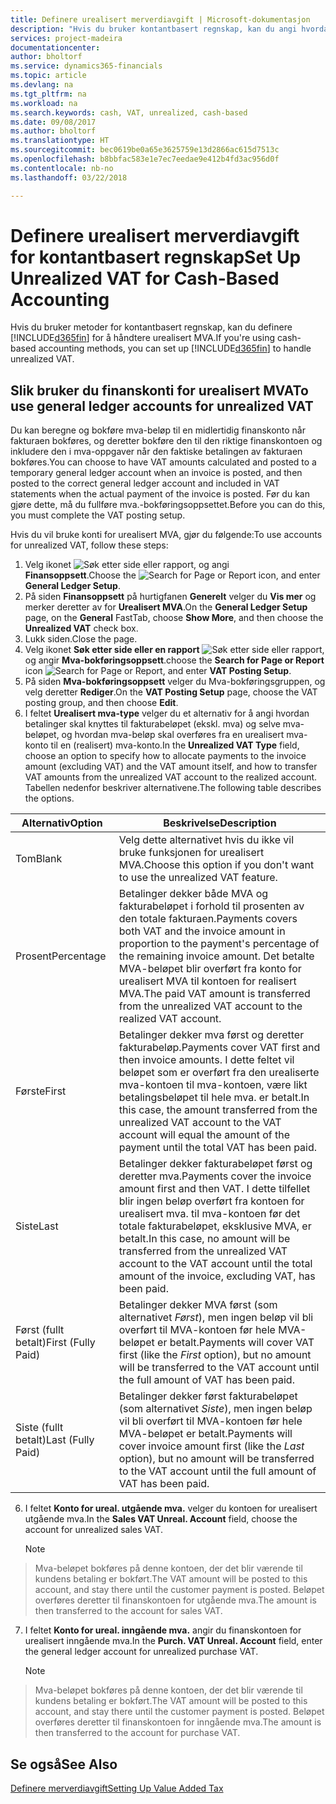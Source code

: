 ```yaml
---
title: Definere urealisert merverdiavgift | Microsoft-dokumentasjon
description: "Hvis du bruker kontantbasert regnskap, kan du angi hvordan urealisert MVA for salg og innkjøp skal håndteres."
services: project-madeira
documentationcenter: 
author: bholtorf
ms.service: dynamics365-financials
ms.topic: article
ms.devlang: na
ms.tgt_pltfrm: na
ms.workload: na
ms.search.keywords: cash, VAT, unrealized, cash-based
ms.date: 09/08/2017
ms.author: bholtorf
ms.translationtype: HT
ms.sourcegitcommit: bec0619be0a65e3625759e13d2866ac615d7513c
ms.openlocfilehash: b8bbfac583e1e7ec7eedae9e412b4fd3ac956d0f
ms.contentlocale: nb-no
ms.lasthandoff: 03/22/2018

---
```


# <a name="set-up-unrealized-vat-for-cash-based-accounting"></a><span data-ttu-id="64e86-103">Definere urealisert merverdiavgift for kontantbasert regnskap</span><span class="sxs-lookup"><span data-stu-id="64e86-103">Set Up Unrealized VAT for Cash-Based Accounting</span></span>
<span data-ttu-id="64e86-104">Hvis du bruker metoder for kontantbasert regnskap, kan du definere [!INCLUDE[d365fin](includes/d365fin_md.md)] for å håndtere urealisert MVA.</span><span class="sxs-lookup"><span data-stu-id="64e86-104">If you're using cash-based accounting methods, you can set up [!INCLUDE[d365fin](includes/d365fin_md.md)] to handle unrealized VAT.</span></span>

## <a name="to-use-general-ledger-accounts-for-unrealized-vat"></a><span data-ttu-id="64e86-105">Slik bruker du finanskonti for urealisert MVA</span><span class="sxs-lookup"><span data-stu-id="64e86-105">To use general ledger accounts for unrealized VAT</span></span>
<span data-ttu-id="64e86-106">Du kan beregne og bokføre mva-beløp til en midlertidig finanskonto når fakturaen bokføres, og deretter bokføre den til den riktige finanskontoen og inkludere den i mva-oppgaver når den faktiske betalingen av fakturaen bokføres.</span><span class="sxs-lookup"><span data-stu-id="64e86-106">You can choose to have VAT amounts calculated and posted to a temporary general ledger account when an invoice is posted, and then posted to the correct general ledger account and included in VAT statements when the actual payment of the invoice is posted.</span></span> <span data-ttu-id="64e86-107">Før du kan gjøre dette, må du fullføre mva.-bokføringsoppsettet.</span><span class="sxs-lookup"><span data-stu-id="64e86-107">Before you can do this, you must complete the VAT posting setup.</span></span>

<span data-ttu-id="64e86-108">Hvis du vil bruke konti for urealisert MVA, gjør du følgende:</span><span class="sxs-lookup"><span data-stu-id="64e86-108">To use accounts for unrealized VAT, follow these steps:</span></span>
1. <span data-ttu-id="64e86-109">Velg ikonet ![Søk etter side eller rapport](media/ui-search/search_small.png "Søk etter side eller rapport"), og angi **Finansoppsett**.</span><span class="sxs-lookup"><span data-stu-id="64e86-109">Choose the ![Search for Page or Report](media/ui-search/search_small.png "Search for Page or Report icon") icon, and enter **General Ledger Setup**.</span></span>
2. <span data-ttu-id="64e86-110">På siden **Finansoppsett** på hurtigfanen **Generelt** velger du **Vis mer** og merker deretter av for **Urealisert MVA**.</span><span class="sxs-lookup"><span data-stu-id="64e86-110">On the **General Ledger Setup** page, on the **General** FastTab, choose **Show More**, and then choose the **Unrealized VAT** check box.</span></span>
3. <span data-ttu-id="64e86-111">Lukk siden.</span><span class="sxs-lookup"><span data-stu-id="64e86-111">Close the page.</span></span>
4. <span data-ttu-id="64e86-112">Velg ikonet **Søk etter side eller en rapport** ![Søk etter side eller rapport](media/ui-search/search_small.png "Søk etter side eller rapport"), og angir **Mva-bokføringsoppsett**.</span><span class="sxs-lookup"><span data-stu-id="64e86-112">choose the **Search for Page or Report** icon ![Search for Page or Report](media/ui-search/search_small.png "Search for Page or Report icon"), and enter **VAT Posting Setup**.</span></span>
5. <span data-ttu-id="64e86-113">På siden **Mva-bokføringsoppsett** velger du Mva-bokføringsgruppen, og velg deretter **Rediger**.</span><span class="sxs-lookup"><span data-stu-id="64e86-113">On the **VAT Posting Setup** page, choose the VAT posting group, and then choose **Edit**.</span></span>
6. <span data-ttu-id="64e86-114">I feltet **Urealisert mva-type** velger du et alternativ for å angi hvordan betalinger skal knyttes til fakturabeløpet (ekskl. mva) og selve mva-beløpet, og hvordan mva-beløp skal overføres fra en urealisert mva-konto til en (realisert) mva-konto.</span><span class="sxs-lookup"><span data-stu-id="64e86-114">In the **Unrealized VAT Type** field, choose an option to specify how to allocate payments to the invoice amount (excluding VAT) and the VAT amount itself, and how to transfer VAT amounts from the unrealized VAT account to the realized account.</span></span> <span data-ttu-id="64e86-115">Tabellen nedenfor beskriver alternativene.</span><span class="sxs-lookup"><span data-stu-id="64e86-115">The following table describes the options.</span></span>

| <span data-ttu-id="64e86-116">Alternativ</span><span class="sxs-lookup"><span data-stu-id="64e86-116">Option</span></span> | <span data-ttu-id="64e86-117">Beskrivelse</span><span class="sxs-lookup"><span data-stu-id="64e86-117">Description</span></span> |
| --- | --- |
| <span data-ttu-id="64e86-118">Tom</span><span class="sxs-lookup"><span data-stu-id="64e86-118">Blank</span></span> | <span data-ttu-id="64e86-119">Velg dette alternativet hvis du ikke vil bruke funksjonen for urealisert MVA.</span><span class="sxs-lookup"><span data-stu-id="64e86-119">Choose this option if you don't want to use the unrealized VAT feature.</span></span> |
| <span data-ttu-id="64e86-120">Prosent</span><span class="sxs-lookup"><span data-stu-id="64e86-120">Percentage</span></span> | <span data-ttu-id="64e86-121">Betalinger dekker både MVA og fakturabeløpet i forhold til prosenten av den totale fakturaen.</span><span class="sxs-lookup"><span data-stu-id="64e86-121">Payments covers both VAT and the invoice amount in proportion to the payment's percentage of the remaining invoice amount.</span></span> <span data-ttu-id="64e86-122">Det betalte MVA-beløpet blir overført fra konto for urealisert MVA til kontoen for realisert MVA.</span><span class="sxs-lookup"><span data-stu-id="64e86-122">The paid VAT amount is transferred from the unrealized VAT account to the realized VAT account.</span></span> |
| <span data-ttu-id="64e86-123">Første</span><span class="sxs-lookup"><span data-stu-id="64e86-123">First</span></span> | <span data-ttu-id="64e86-124">Betalinger dekker mva først og deretter fakturabeløp.</span><span class="sxs-lookup"><span data-stu-id="64e86-124">Payments cover VAT first and then invoice amounts.</span></span> <span data-ttu-id="64e86-125">I dette feltet vil beløpet som er overført fra den urealiserte mva-kontoen til mva-kontoen, være likt betalingsbeløpet til hele mva. er betalt.</span><span class="sxs-lookup"><span data-stu-id="64e86-125">In this case, the amount transferred from the unrealized VAT account to the VAT account will equal the amount of the payment until the total VAT has been paid.</span></span> |
| <span data-ttu-id="64e86-126">Siste</span><span class="sxs-lookup"><span data-stu-id="64e86-126">Last</span></span> | <span data-ttu-id="64e86-127">Betalinger dekker fakturabeløpet først og deretter mva.</span><span class="sxs-lookup"><span data-stu-id="64e86-127">Payments cover the invoice amount first and then VAT.</span></span> <span data-ttu-id="64e86-128">I dette tilfellet blir ingen beløp overført fra kontoen for urealisert mva. til mva-kontoen før det totale fakturabeløpet, eksklusive MVA, er betalt.</span><span class="sxs-lookup"><span data-stu-id="64e86-128">In this case, no amount will be transferred from the unrealized VAT account to the VAT account until the total amount of the invoice, excluding VAT, has been paid.</span></span> |
| <span data-ttu-id="64e86-129">Først (fullt betalt)</span><span class="sxs-lookup"><span data-stu-id="64e86-129">First (Fully Paid)</span></span> | <span data-ttu-id="64e86-130">Betalinger dekker MVA først (som alternativet _Først_), men ingen beløp vil bli overført til MVA-kontoen før hele MVA-beløpet er betalt.</span><span class="sxs-lookup"><span data-stu-id="64e86-130">Payments will cover VAT first (like the _First_ option), but no amount will be transferred to the VAT account until the full amount of VAT has been paid.</span></span> |
| <span data-ttu-id="64e86-131">Siste (fullt betalt)</span><span class="sxs-lookup"><span data-stu-id="64e86-131">Last (Fully Paid)</span></span> | <span data-ttu-id="64e86-132">Betalinger dekker først fakturabeløpet (som alternativet _Siste_), men ingen beløp vil bli overført til MVA-kontoen før hele MVA-beløpet er betalt.</span><span class="sxs-lookup"><span data-stu-id="64e86-132">Payments will cover invoice amount first (like the _Last_ option), but no amount will be transferred to the VAT account until the full amount of VAT has been paid.</span></span> |

6. <span data-ttu-id="64e86-133">I feltet **Konto for ureal. utgående mva.** velger du kontoen for urealisert utgående mva.</span><span class="sxs-lookup"><span data-stu-id="64e86-133">In the **Sales VAT Unreal. Account** field, choose the account for unrealized sales VAT.</span></span>

    > [!NOTE]  
>   <span data-ttu-id="64e86-134">Mva-beløpet bokføres på denne kontoen, der det blir værende til kundens betaling er bokført.</span><span class="sxs-lookup"><span data-stu-id="64e86-134">The VAT amount will be posted to this account, and stay there until the customer payment is posted.</span></span> <span data-ttu-id="64e86-135">Beløpet overføres deretter til finanskontoen for utgående mva.</span><span class="sxs-lookup"><span data-stu-id="64e86-135">The amount is then transferred to the account for sales VAT.</span></span>
7. <span data-ttu-id="64e86-136">I feltet **Konto for ureal. inngående mva.** angir du finanskontoen for urealisert inngående mva.</span><span class="sxs-lookup"><span data-stu-id="64e86-136">In the **Purch. VAT Unreal. Account** field, enter the general ledger account for unrealized purchase VAT.</span></span>

    > [!NOTE]  
>   <span data-ttu-id="64e86-137">Mva-beløpet bokføres på denne kontoen, der det blir værende til kundens betaling er bokført.</span><span class="sxs-lookup"><span data-stu-id="64e86-137">The VAT amount will be posted to this account, and stay there until the customer payment is posted.</span></span> <span data-ttu-id="64e86-138">Beløpet overføres deretter til finanskontoen for inngående mva.</span><span class="sxs-lookup"><span data-stu-id="64e86-138">The amount is then transferred to the account for purchase VAT.</span></span>

## <a name="see-also"></a><span data-ttu-id="64e86-139">Se også</span><span class="sxs-lookup"><span data-stu-id="64e86-139">See Also</span></span>
[<span data-ttu-id="64e86-140">Definere merverdiavgift</span><span class="sxs-lookup"><span data-stu-id="64e86-140">Setting Up Value Added Tax</span></span>](finance-setup-vat.md)

